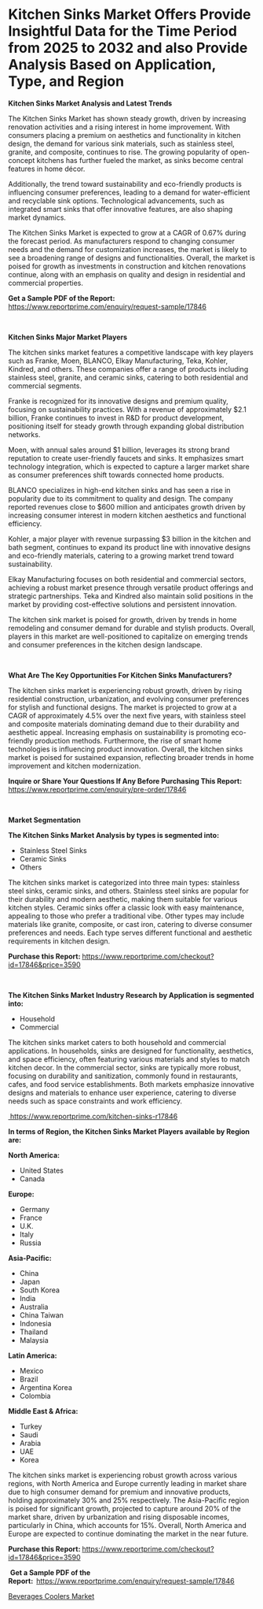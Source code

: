 <p><h1>Kitchen Sinks Market Offers Provide Insightful Data for the Time Period from 2025 to 2032 and also Provide Analysis Based on Application, Type, and Region</h1></p><p><strong>Kitchen Sinks Market Analysis and Latest Trends</strong></p>
<p><p>The Kitchen Sinks Market has shown steady growth, driven by increasing renovation activities and a rising interest in home improvement. With consumers placing a premium on aesthetics and functionality in kitchen design, the demand for various sink materials, such as stainless steel, granite, and composite, continues to rise. The growing popularity of open-concept kitchens has further fueled the market, as sinks become central features in home décor.</p><p>Additionally, the trend toward sustainability and eco-friendly products is influencing consumer preferences, leading to a demand for water-efficient and recyclable sink options. Technological advancements, such as integrated smart sinks that offer innovative features, are also shaping market dynamics. </p><p>The Kitchen Sinks Market is expected to grow at a CAGR of 0.67% during the forecast period. As manufacturers respond to changing consumer needs and the demand for customization increases, the market is likely to see a broadening range of designs and functionalities. Overall, the market is poised for growth as investments in construction and kitchen renovations continue, along with an emphasis on quality and design in residential and commercial properties.</p></p>
<p><strong>Get a Sample PDF of the Report:&nbsp;</strong> <a href="https://www.reportprime.com/enquiry/request-sample/17846?utm_campaign=3115&utm_medium=2&utm_source=Github&utm_content=ia&utm_term=18032025&utm_id=kitchen-sinks">https://www.reportprime.com/enquiry/request-sample/17846</a></p>
<p>&nbsp;</p>
<p><strong>Kitchen Sinks Major Market Players</strong></p>
<p><p>The kitchen sinks market features a competitive landscape with key players such as Franke, Moen, BLANCO, Elkay Manufacturing, Teka, Kohler, Kindred, and others. These companies offer a range of products including stainless steel, granite, and ceramic sinks, catering to both residential and commercial segments.</p><p>Franke is recognized for its innovative designs and premium quality, focusing on sustainability practices. With a revenue of approximately $2.1 billion, Franke continues to invest in R&D for product development, positioning itself for steady growth through expanding global distribution networks.</p><p>Moen, with annual sales around $1 billion, leverages its strong brand reputation to create user-friendly faucets and sinks. It emphasizes smart technology integration, which is expected to capture a larger market share as consumer preferences shift towards connected home products.</p><p>BLANCO specializes in high-end kitchen sinks and has seen a rise in popularity due to its commitment to quality and design. The company reported revenues close to $600 million and anticipates growth driven by increasing consumer interest in modern kitchen aesthetics and functional efficiency.</p><p>Kohler, a major player with revenue surpassing $3 billion in the kitchen and bath segment, continues to expand its product line with innovative designs and eco-friendly materials, catering to a growing market trend toward sustainability.</p><p>Elkay Manufacturing focuses on both residential and commercial sectors, achieving a robust market presence through versatile product offerings and strategic partnerships. Teka and Kindred also maintain solid positions in the market by providing cost-effective solutions and persistent innovation.</p><p>The kitchen sink market is poised for growth, driven by trends in home remodeling and consumer demand for durable and stylish products. Overall, players in this market are well-positioned to capitalize on emerging trends and consumer preferences in the kitchen design landscape.</p></p>
<p>&nbsp;</p>
<p><strong>What Are The Key Opportunities For Kitchen Sinks Manufacturers?</strong></p>
<p><p>The kitchen sinks market is experiencing robust growth, driven by rising residential construction, urbanization, and evolving consumer preferences for stylish and functional designs. The market is projected to grow at a CAGR of approximately 4.5% over the next five years, with stainless steel and composite materials dominating demand due to their durability and aesthetic appeal. Increasing emphasis on sustainability is promoting eco-friendly production methods. Furthermore, the rise of smart home technologies is influencing product innovation. Overall, the kitchen sinks market is poised for sustained expansion, reflecting broader trends in home improvement and kitchen modernization.</p></p>
<p><strong>Inquire or Share Your Questions If Any Before Purchasing This Report:</strong> <a href="https://www.reportprime.com/enquiry/pre-order/17846?utm_campaign=3115&utm_medium=2&utm_source=Github&utm_content=ia&utm_term=18032025&utm_id=kitchen-sinks">https://www.reportprime.com/enquiry/pre-order/17846</a></p>
<p>&nbsp;</p>
<p><strong>Market Segmentation</strong></p>
<p><strong>The Kitchen Sinks Market Analysis by types is segmented into:</strong></p>
<p><ul><li>Stainless Steel Sinks</li><li>Ceramic Sinks</li><li>Others</li></ul></p>
<p><p>The kitchen sinks market is categorized into three main types: stainless steel sinks, ceramic sinks, and others. Stainless steel sinks are popular for their durability and modern aesthetic, making them suitable for various kitchen styles. Ceramic sinks offer a classic look with easy maintenance, appealing to those who prefer a traditional vibe. Other types may include materials like granite, composite, or cast iron, catering to diverse consumer preferences and needs. Each type serves different functional and aesthetic requirements in kitchen design.</p></p>
<p><strong>Purchase this Report:&nbsp;</strong><a href="https://www.reportprime.com/checkout?id=17846&price=3590&utm_campaign=3115&utm_medium=2&utm_source=Github&utm_content=ia&utm_term=18032025&utm_id=kitchen-sinks">https://www.reportprime.com/checkout?id=17846&price=3590</a></p>
<p>&nbsp;</p>
<p><strong>The Kitchen Sinks Market Industry Research by Application is segmented into:</strong></p>
<p><ul><li>Household</li><li>Commercial</li></ul></p>
<p><p>The kitchen sinks market caters to both household and commercial applications. In households, sinks are designed for functionality, aesthetics, and space efficiency, often featuring various materials and styles to match kitchen decor. In the commercial sector, sinks are typically more robust, focusing on durability and sanitization, commonly found in restaurants, cafes, and food service establishments. Both markets emphasize innovative designs and materials to enhance user experience, catering to diverse needs such as space constraints and work efficiency.</p></p>
<p><a href="https://www.reportprime.com/kitchen-sinks-r17846?utm_campaign=3115&utm_medium=2&utm_source=Github&utm_content=ia&utm_term=18032025&utm_id=kitchen-sinks">&nbsp;https://www.reportprime.com/kitchen-sinks-r17846</a></p>
<p><strong>In terms of Region, the Kitchen Sinks Market Players available by Region are:</strong></p>
<p>
    <p> <strong> North America: </strong>
        <ul>
            <li>United States</li>
            <li>Canada</li>
        </ul>
        </p> 
    <p> <strong> Europe: </strong>
        <ul>
            <li>Germany</li>
            <li>France</li>
            <li>U.K.</li>
            <li>Italy</li>
            <li>Russia</li>
        </ul>
        </p> 
    <p> <strong> Asia-Pacific: </strong>
        <ul>
            <li>China</li>
            <li>Japan</li>
            <li>South Korea</li>
            <li>India</li>
            <li>Australia</li>
            <li>China Taiwan</li>
            <li>Indonesia</li>
            <li>Thailand</li>
            <li>Malaysia</li>
        </ul>
        </p> 
    <p> <strong> Latin America: </strong>
        <ul>
            <li>Mexico</li>
            <li>Brazil</li>
            <li>Argentina Korea</li>
            <li>Colombia</li>
        </ul>
        </p> 
    <p> <strong> Middle East & Africa: </strong>
        <ul>
            <li>Turkey</li>
            <li>Saudi</li>
            <li>Arabia</li>
            <li>UAE</li>
            <li>Korea</li>
        </ul>
    </p>
    </p>
<p><p>The kitchen sinks market is experiencing robust growth across various regions, with North America and Europe currently leading in market share due to high consumer demand for premium and innovative products, holding approximately 30% and 25% respectively. The Asia-Pacific region is poised for significant growth, projected to capture around 20% of the market share, driven by urbanization and rising disposable incomes, particularly in China, which accounts for 15%. Overall, North America and Europe are expected to continue dominating the market in the near future.</p></p>
<p><strong>Purchase this Report: </strong><a href="https://www.reportprime.com/checkout?id=17846&price=3590&utm_campaign=3115&utm_medium=2&utm_source=Github&utm_content=ia&utm_term=18032025&utm_id=kitchen-sinks">https://www.reportprime.com/checkout?id=17846&price=3590</a></p>
<p>&nbsp;<strong>Get a Sample PDF of the Report:&nbsp;&nbsp;</strong><a href="https://www.reportprime.com/enquiry/request-sample/17846?utm_campaign=3115&utm_medium=2&utm_source=Github&utm_content=ia&utm_term=18032025&utm_id=kitchen-sinks">https://www.reportprime.com/enquiry/request-sample/17846</a></p>
<p><strong></strong></p>
<p><p><a href="https://github.com/dailyspunj47/Market-Research-Report-List-1/blob/main/beverages-coolers-market.md?utm_campaign=3115&utm_medium=2&utm_source=Github&utm_content=ia&utm_term=18032025&utm_id=kitchen-sinks">Beverages Coolers Market</a></p></p>